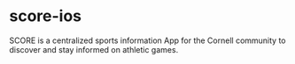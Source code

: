 # score-ios
SCORE is a centralized sports information App for the Cornell community to discover and stay informed on athletic games.
